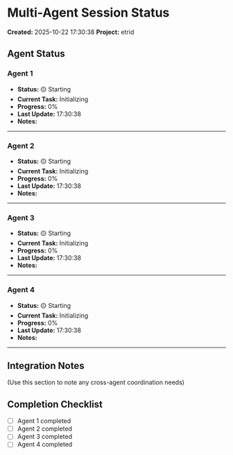 # Multi-Agent Session Status

**Created:** 2025-10-22 17:30:38
**Project:** etrid

## Agent Status

### Agent 1
- **Status:** 🟡 Starting
- **Current Task:** Initializing
- **Progress:** 0%
- **Last Update:** 17:30:38
- **Notes:**

---

### Agent 2
- **Status:** 🟡 Starting
- **Current Task:** Initializing
- **Progress:** 0%
- **Last Update:** 17:30:38
- **Notes:**

---

### Agent 3
- **Status:** 🟡 Starting
- **Current Task:** Initializing
- **Progress:** 0%
- **Last Update:** 17:30:38
- **Notes:**

---

### Agent 4
- **Status:** 🟡 Starting
- **Current Task:** Initializing
- **Progress:** 0%
- **Last Update:** 17:30:38
- **Notes:**

---

## Integration Notes

(Use this section to note any cross-agent coordination needs)

## Completion Checklist

- [ ] Agent 1 completed
- [ ] Agent 2 completed
- [ ] Agent 3 completed
- [ ] Agent 4 completed
